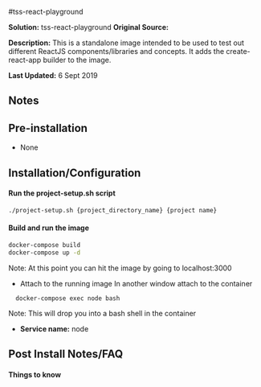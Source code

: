 #tss-react-playground

**Solution:** tss-react-playground
**Original Source:** 

**Description:** This is a standalone image intended to be used to test out different ReactJS components/libraries and concepts. It adds the create-react-app builder to the image. 

**Last Updated:** 6 Sept 2019

## Notes


## Pre-installation
- None

## Installation/Configuration

#### Run the project-setup.sh script
```console
./project-setup.sh {project_directory_name} {project name}
```

#### Build and run the image
```bash
docker-compose build
docker-compose up -d
```

Note: At this point you can hit the image by going to localhost:3000

- Attach to the running image
In another window attach to the container

```console
  docker-compose exec node bash
```
Note: This will drop you into a bash shell in the container

* **Service name:** node

## Post Install Notes/FAQ
#### Things to know

